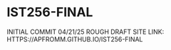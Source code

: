 # IST256-FINAL

INITIAL COMMIT 04/21/25
ROUGH DRAFT
SITE LINK: HTTPS://APFROMM.GITHUB.IO/IST256-FINAL

